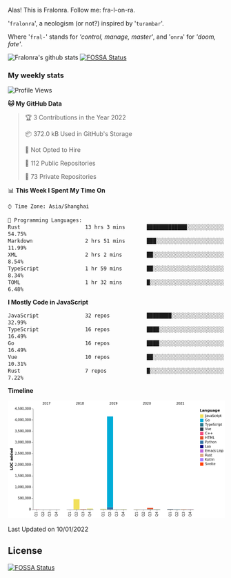 Alas! This is Fralonra. Follow me: fra-l-on-ra.

'`fralonra`', a neologism (or not?) inspired by '`turambar`'.

Where '`fral-`' stands for *'control, manage, master'*, and '`onra`' for *'doom, fate'*.

![Fralonra's github stats](https://github-readme-stats.vercel.app/api?username=fralonra)
[![FOSSA Status](https://app.fossa.com/api/projects/git%2Bgithub.com%2Ffralonra%2Ffralonra.svg?type=shield)](https://app.fossa.com/projects/git%2Bgithub.com%2Ffralonra%2Ffralonra?ref=badge_shield)

### My weekly stats

<!--START_SECTION:waka-->
![Profile Views](http://img.shields.io/badge/Profile%20Views-3-blue)

**🐱 My GitHub Data** 

> 🏆 3 Contributions in the Year 2022
 > 
> 📦 372.0 kB Used in GitHub's Storage 
 > 
> 🚫 Not Opted to Hire
 > 
> 📜 112 Public Repositories 
 > 
> 🔑 73 Private Repositories  
 > 
📊 **This Week I Spent My Time On** 

```text
⌚︎ Time Zone: Asia/Shanghai

💬 Programming Languages: 
Rust                     13 hrs 3 mins       █████████████░░░░░░░░░░░░   54.75% 
Markdown                 2 hrs 51 mins       ███░░░░░░░░░░░░░░░░░░░░░░   11.99% 
XML                      2 hrs 2 mins        ██░░░░░░░░░░░░░░░░░░░░░░░   8.54% 
TypeScript               1 hr 59 mins        ██░░░░░░░░░░░░░░░░░░░░░░░   8.34% 
TOML                     1 hr 32 mins        █░░░░░░░░░░░░░░░░░░░░░░░░   6.48%

```

**I Mostly Code in JavaScript** 

```text
JavaScript               32 repos            ████████░░░░░░░░░░░░░░░░░   32.99% 
TypeScript               16 repos            ████░░░░░░░░░░░░░░░░░░░░░   16.49% 
Go                       16 repos            ████░░░░░░░░░░░░░░░░░░░░░   16.49% 
Vue                      10 repos            ██░░░░░░░░░░░░░░░░░░░░░░░   10.31% 
Rust                     7 repos             █░░░░░░░░░░░░░░░░░░░░░░░░   7.22%

```


**Timeline**

![Chart not found](https://raw.githubusercontent.com/fralonra/fralonra/master/charts/bar_graph.png) 


 Last Updated on 10/01/2022
<!--END_SECTION:waka-->

## License
[![FOSSA Status](https://app.fossa.com/api/projects/git%2Bgithub.com%2Ffralonra%2Ffralonra.svg?type=large)](https://app.fossa.com/projects/git%2Bgithub.com%2Ffralonra%2Ffralonra?ref=badge_large)